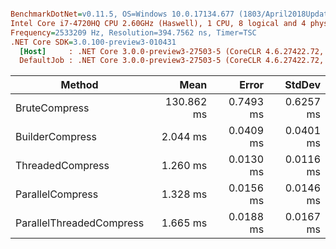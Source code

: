 ``` ini

BenchmarkDotNet=v0.11.5, OS=Windows 10.0.17134.677 (1803/April2018Update/Redstone4)
Intel Core i7-4720HQ CPU 2.60GHz (Haswell), 1 CPU, 8 logical and 4 physical cores
Frequency=2533209 Hz, Resolution=394.7562 ns, Timer=TSC
.NET Core SDK=3.0.100-preview3-010431
  [Host]     : .NET Core 3.0.0-preview3-27503-5 (CoreCLR 4.6.27422.72, CoreFX 4.7.19.12807), 64bit RyuJIT  [AttachedDebugger]
  DefaultJob : .NET Core 3.0.0-preview3-27503-5 (CoreCLR 4.6.27422.72, CoreFX 4.7.19.12807), 64bit RyuJIT


```
|                   Method |       Mean |     Error |    StdDev |
|------------------------- |-----------:|----------:|----------:|
|            BruteCompress | 130.862 ms | 0.7493 ms | 0.6257 ms |
|          BuilderCompress |   2.044 ms | 0.0409 ms | 0.0401 ms |
|         ThreadedCompress |   1.260 ms | 0.0130 ms | 0.0116 ms |
|         ParallelCompress |   1.328 ms | 0.0156 ms | 0.0146 ms |
| ParallelThreadedCompress |   1.665 ms | 0.0188 ms | 0.0167 ms |
